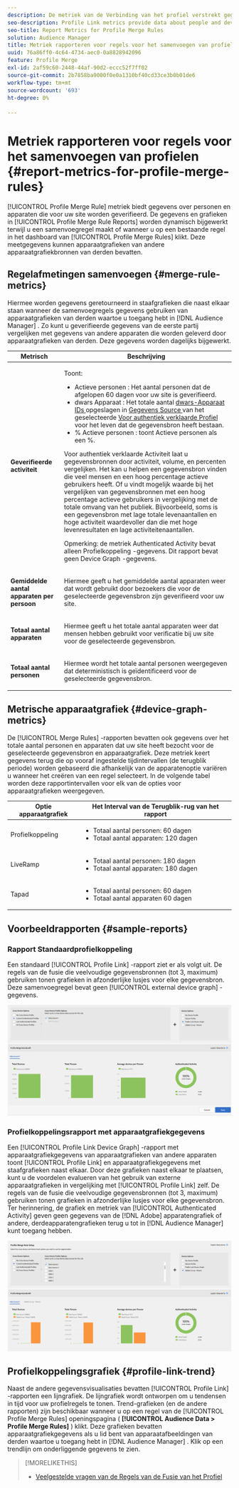```yaml
---
description: De metriek van de Verbinding van het profiel verstrekt gegevens over mensen en apparaten die aan uw plaats voor authentiek verklaren. De gegevens en grafieken in de Verbinding van het Profiel werken dynamisch bij aangezien u een fusieregels creeert of wanneer u een bestaande regel van het dashboard van de Regels van de Fusie van het Profiel klikt. Deze meetgegevens kunnen apparaatgrafieken van andere apparaatgrafiekbronnen van derden bevatten.
seo-description: Profile Link metrics provide data about people and devices that authenticate to your site. The data and graphs in Profile Link update dynamically as you create a merge rules or when you click an existing rule from the Profile Merge Rules dashboard. These metrics can include device graph from other third-party device graph sources.
seo-title: Report Metrics for Profile Merge Rules
solution: Audience Manager
title: Metriek rapporteren voor regels voor het samenvoegen van profielen
uuid: 76a86ff0-4c64-4734-aec0-0a8828942096
feature: Profile Merge
exl-id: 2af59c60-2448-44af-90d2-eccc52f7ff02
source-git-commit: 2b7858ba9000f0e0a1310bf40cd33ce3b0b01de6
workflow-type: tm+mt
source-wordcount: '693'
ht-degree: 0%

---
```


# Metriek rapporteren voor regels voor het samenvoegen van profielen {#report-metrics-for-profile-merge-rules}

[!UICONTROL Profile Merge Rule] metriek biedt gegevens over personen en apparaten die voor uw site worden geverifieerd. De gegevens en grafieken in [!UICONTROL Profile Merge Rule Reports] worden dynamisch bijgewerkt terwijl u een samenvoegregel maakt of wanneer u op een bestaande regel in het dashboard van [!UICONTROL Profile Merge Rules] klikt. Deze meetgegevens kunnen apparaatgrafieken van andere apparaatgrafiekbronnen van derden bevatten.

## Regelafmetingen samenvoegen {#merge-rule-metrics}

Hiermee worden gegevens geretourneerd in staafgrafieken die naast elkaar staan wanneer de samenvoegregels gegevens gebruiken van apparaatgrafieken van derden waartoe u toegang hebt in [!DNL Audience Manager] . Zo kunt u geverifieerde gegevens van de eerste partij vergelijken met gegevens van andere apparaten die worden geleverd door apparaatgrafieken van derden. Deze gegevens worden dagelijks bijgewerkt.

<table id="table_A7FB2F9804F84AC8A6DD05C0E6EE7555"> 
 <thead> 
  <tr> 
   <th colname="col1" class="entry"> Metrisch </th> 
   <th colname="col2" class="entry"> Beschrijving </th> 
  </tr> 
 </thead>
 <tbody> 
  <tr> 
   <td colname="col1"> <p> <b><span class="wintitle"> Geverifieerde activiteit </span></b> </p> </td> 
   <td colname="col2"> <p>Toont: </p> 
    <ul id="ul_7F7373919A4A49028EF4BF7B28D9F8E9"> 
     <li id="li_FE2F93C496D64ED8928B3E522C9585EA"> <span class="wintitle"> Actieve personen </span>: Het aantal personen dat de afgelopen 60 dagen voor uw site is geverifieerd. </li> 
     <li id="li_60CFD26EE68B442683C0ED5FED1A79C8"> <span class="wintitle"> dwars Apparaat </span>: Het totale aantal <a href="merge-rules-start.md#create-data-source"> dwars-Apparaat IDs </a> opgeslagen in <a href="https://experienceleague.adobe.com/docs/audience-manager/user-guide/features/data-sources/manage-datasources.html?lang=nl-NL"> Gegevens Source </a> van het geselecteerde <a href="merge-rule-definitions.md"> Voor authentiek verklaarde Profiel </a> voor het leven dat de gegevensbron heeft bestaan. </li> 
     <li id="li_F2F07B6A326C4A18B79A0CF2C47D9677"> <span class="wintitle"> % Actieve personen </span>: toont <span class="wintitle"> Actieve personen </span> als een %. </li> 
    </ul> <p> <span class="wintitle"> Voor authentiek verklaarde Activiteit </span> laat u gegevensbronnen door activiteit, volume, en percenten vergelijken. Het kan u helpen een gegevensbron vinden die veel mensen en een hoog percentage actieve gebruikers heeft. Of u vindt mogelijk waarde bij het vergelijken van gegevensbronnen met een hoog percentage actieve gebruikers in vergelijking met de totale omvang van het publiek. Bijvoorbeeld, soms is een gegevensbron met lage totale levenaantallen en hoge activiteit waardevoller dan die met hoge levenresultaten en lage activiteitenaantallen. </p> <p> <p>Opmerking: de metriek <span class="wintitle"> Authenticated Activity </span> bevat alleen <span class="wintitle"> Profielkoppeling </span> -gegevens. Dit rapport bevat geen <span class="wintitle"> Device Graph </span> -gegevens. </p> </p> </td> 
  </tr> 
  <tr> 
   <td colname="col1"> <p> <b><span class="wintitle"> Gemiddelde aantal apparaten per persoon </span></b> </p> </td> 
   <td colname="col2"> <p> Hiermee geeft u het gemiddelde aantal apparaten weer dat wordt gebruikt door bezoekers die voor de geselecteerde gegevensbron zijn geverifieerd voor uw site. </p> </td> 
  </tr> 
  <tr> 
   <td colname="col1"> <p> <b><span class="wintitle"> Totaal aantal apparaten </span></b> </p> </td> 
   <td colname="col2"> <p>Hiermee geeft u het totale aantal apparaten weer dat mensen hebben gebruikt voor verificatie bij uw site voor de geselecteerde gegevensbron. </p> </td> 
  </tr> 
  <tr> 
   <td colname="col1"> <p> <b><span class="wintitle"> Totaal aantal personen </span></b> </p> </td> 
   <td colname="col2"> <p>Hiermee wordt het totale aantal personen weergegeven dat deterministisch is geïdentificeerd voor de geselecteerde gegevensbron. </p> </td> 
  </tr> 
 </tbody> 
</table>

## Metrische apparaatgrafiek {#device-graph-metrics}

De [!UICONTROL Merge Rules] -rapporten bevatten ook gegevens over het totale aantal personen en apparaten dat uw site heeft bezocht voor de geselecteerde gegevensbron en apparaatgrafiek. Deze metriek keert gegevens terug die op vooraf ingestelde tijdintervallen (de terugblik periode) worden gebaseerd die afhankelijk van de apparatenoptie variëren u wanneer het creëren van een regel selecteert. In de volgende tabel worden deze rapportintervallen voor elk van de opties voor apparaatgrafieken weergegeven.

<table id="table_038983EBC71F4A55BBCA99212AC5DEE6"> 
 <thead> 
  <tr> 
   <th colname="col1" class="entry"> Optie apparaatgrafiek </th> 
   <th colname="col2" class="entry"> Het Interval van de Terugblik-rug van het rapport </th> 
  </tr>
 </thead>
 <tbody> 
  <tr> 
   <td colname="col1"> <p><span class="wintitle"> Profielkoppeling </span> </p> </td> 
   <td colname="col2"> <p> 
     <ul id="ul_B2FF2341573840549FFB96579F537082"> 
      <li id="li_B37323C2F2434F41B407500AC5C15447">Totaal aantal personen: 60 dagen </li> 
      <li id="li_08D911224A60418BBB3CFB4E70CE73D4">Totaal aantal apparaten: 120 dagen </li> 
     </ul> </p> </td> 
  </tr> 
  <tr> 
   <td colname="col1"> <p><span class="wintitle"> LiveRamp </span> </p> </td> 
   <td colname="col2"> <p> 
     <ul id="ul_2772F3AD7E1440789B635794ECDE8DFB"> 
      <li id="li_1432363829D64615B1D349A3722D6268">Totaal aantal personen: 180 dagen </li> 
      <li id="li_D5C0E3CE92524B54BBD36C73A326292B">Totaal aantal apparaten: 180 dagen </li> 
     </ul> </p> </td> 
  </tr> 
  <tr> 
   <td colname="col1"> <p><span class="wintitle"> Tapad </span> </p> </td> 
   <td colname="col2"> <p> 
     <ul id="ul_274529DB58E6442E95C6AD89BECB1362"> 
      <li id="li_67102211A72A4E47AACFE5E369793C17">Totaal aantal personen: 60 dagen </li> 
      <li id="li_3E8F3DA6A7B5487895A626674DA363A5">Totaal aantal apparaten 60 dagen </li> 
     </ul> </p> </td> 
  </tr> 
 </tbody> 
</table>

## Voorbeeldrapporten {#sample-reports}

### Rapport Standaardprofielkoppeling

Een standaard [!UICONTROL Profile Link] -rapport ziet er als volgt uit. De regels van de fusie die veelvoudige gegevensbronnen (tot 3, maximum) gebruiken tonen grafieken in afzonderlijke lusjes voor elke gegevensbron. Deze samenvoegregel bevat geen [!UICONTROL external device graph] -gegevens.

![](assets/profile-link-metrics.png)

### Profielkoppelingsrapport met apparaatgrafiekgegevens

Een [!UICONTROL Profile Link Device Graph] -rapport met apparaatgrafiekgegevens van apparaatgrafieken van andere apparaten toont [!UICONTROL Profile Link] en apparaatgrafiekgegevens met staafgrafieken naast elkaar. Door deze grafieken naast elkaar te plaatsen, kunt u de voordelen evalueren van het gebruik van externe apparaatgrafieken in vergelijking met [!UICONTROL Profile Link] zelf. De regels van de fusie die veelvoudige gegevensbronnen (tot 3, maximum) gebruiken tonen grafieken in afzonderlijke lusjes voor elke gegevensbron. Ter herinnering, de grafiek en metriek van [!UICONTROL Authenticated Activity] geven geen gegevens van de [!DNL Adobe] apparatengrafiek of andere, derdeapparatengrafieken terug u tot in [!DNL Audience Manager] kunt toegang hebben.

![](assets/profile-link-graph.png)

## Profielkoppelingsgrafiek {#profile-link-trend}

Naast de andere gegevensvisualisaties bevatten [!UICONTROL Profile Link] -rapporten een lijngrafiek. De lijngrafiek wordt ontworpen om u tendensen in tijd voor uw profielregels te tonen. Trend-grafieken (en de andere rapporten) zijn beschikbaar wanneer u op een regel van de [!UICONTROL Profile Merge Rules] openingspagina ( **[!UICONTROL Audience Data > Profile Merge Rules]** ) klikt. Deze grafieken bevatten apparaatgrafiekgegevens als u lid bent van apparaatafbeeldingen van derden waartoe u toegang hebt in [!DNL Audience Manager] . Klik op een trendlijn om onderliggende gegevens te zien.

>[!MORELIKETHIS]
>
>* [ Veelgestelde vragen van de Regels van de Fusie van het Profiel ](../../faq/faq-profile-merge.md)
